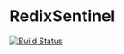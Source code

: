 # RedixSentinel

[![Build Status](https://api.travis-ci.org/ananthakumaran/redix_sentinel.svg?branch=master)](https://travis-ci.org/ananthakumaran/redix_sentinel)
